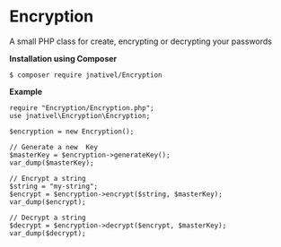 # Encryption

A small PHP class for create, encrypting or decrypting your passwords

**Installation using Composer**

```
$ composer require jnativel/Encryption
```

**Example**

```
require "Encryption/Encryption.php";
use jnativel\Encryption\Encryption;

$encryption = new Encryption();

// Generate a new  Key
$masterKey = $encryption->generateKey();
var_dump($masterKey);

// Encrypt a string
$string = "my-string";
$encrypt = $encryption->encrypt($string, $masterKey);
var_dump($encrypt);

// Decrypt a string
$decrypt = $encryption->decrypt($encrypt, $masterKey);
var_dump($decrypt);
```